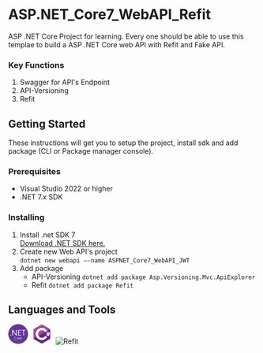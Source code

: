 # ASP.NET_Core7_WebAPI_Refit
ASP .NET Core Project for learning. Every one should be able to use this templae to build a ASP .NET Core web API with Refit and Fake API.

### Key Functions 
1. Swagger for API's Endpoint
2. API-Versioning
3. Refit

## Getting Started
These instructions will get you to setup the project, install sdk and add package (CLI or Package manager console).

### Prerequisites
- Visual Studio 2022 or higher 
- .NET 7.x SDK

### Installing
1.  Install .net SDK 7<br>
[Download .NET SDK here.](https://dotnet.microsoft.com/en-us/download/visual-studio-sdks)
2.  Create new Web API's project<br>
`dotnet new webapi –-name ASPNET_Core7_WebAPI_JWT`
3.  Add package
     - API-Versioning
       `dotnet add package Asp.Versioning.Mvc.ApiExplorer`
     - Refit
       `dotnet add package Refit`
## Languages and Tools
<div>
  <img src="https://github.com/devicons/devicon/blob/master/icons/dotnetcore/dotnetcore-original.svg" title="dotnet core" alt="dotnet core" width="40" height="40"/>&nbsp;
  <img src="https://github.com/devicons/devicon/blob/master/icons/csharp/csharp-original.svg" title="csharp" alt="csharp" width="40" height="40"/>&nbsp;
  <img src="https://anthonygiretti.com/wp-content/uploads/2019/11/refit_logo6.png" title="Refit" alt="Refit" width="100" height="40"/>&nbsp;
</div>
